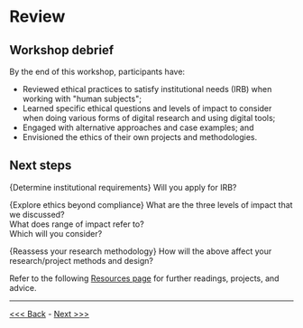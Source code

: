 # Review  

## Workshop debrief

By the end of this workshop, participants have:  
* Reviewed ethical practices to satisfy institutional needs (IRB) when working with "human subjects";
* Learned specific ethical questions and levels of impact to consider when doing various forms of digital research and using digital tools;
* Engaged with alternative approaches and case examples; and
* Envisioned the ethics of their own projects and methodologies.  

## Next steps 

{Determine institutional requirements}
Will you apply for IRB?

{Explore ethics beyond compliance}
What are the three levels of impact that we discussed?  
What does range of impact refer to?  
Which will you consider?

{Reassess your research methodology}
How will the above affect your research/project methods and design?

Refer to the following [Resources page](sections/resources.md) for further readings, projects, and advice.  

******

[<<< Back](cases.md) - [Next >>>](resources.md)
